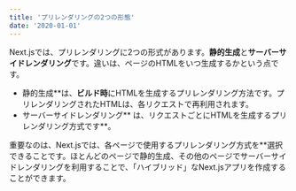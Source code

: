 ```yaml
---
title: 'プリレンダリングの2つの形態'
date: '2020-01-01'
---
```


Next.jsでは、プリレンダリングに2つの形式があります。**静的生成**と**サーバーサイドレンダリング**です。違いは、ページのHTMLをいつ生成するかという点です。

- 静的生成**は、**ビルド時**にHTMLを生成するプリレンダリング方法です。プリレンダリングされたHTMLは、各リクエストで再利用されます。
- サーバーサイドレンダリング** は、リクエストごとにHTMLを生成するプリレンダリング方式です**。

重要なのは、Next.jsでは、各ページで使用するプリレンダリング方式を**選択できることです。ほとんどのページで静的生成、その他のページでサーバーサイドレンダリングを利用することで、「ハイブリッド」なNext.jsアプリを作成することができます。
